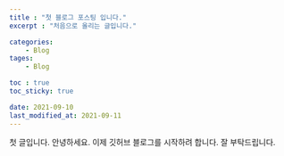 ```yaml
---
title : "첫 블로그 포스팅 입니다."
excerpt : "처음으로 올리는 글입니다."

categories:
    - Blog
tages:
    - Blog

toc : true
toc_sticky: true

date: 2021-09-10
last_modified_at: 2021-09-11
---
```

첫 글입니다. 안녕하세요. 이제 깃허브 블로그를 시작하려 합니다. 잘 부탁드립니다.